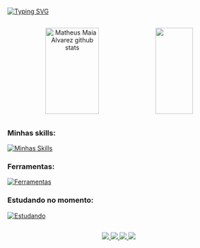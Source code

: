 ###
[![Typing SVG](https://readme-typing-svg.herokuapp.com/?color=1b1be6&size=35&center=true&vCenter=true&width=1000&lines=Olá,+meu+nome+é+Victor+Hugo+👋+;Seja+Bem-Vindo+ao+meu+perfil;:%29)](https://git.io/typing-svg)

##

<div align="center">  
  <img width="49%" height="195px" src="https://github-readme-stats.vercel.app/api?username=Torugo38&show_icons=true&count_private=true&hide_border=true&title_color=1b1be6&icon_color=1b1be6&text_color=c9d1d9&bg_color=0d1117" alt="Matheus Maia Alvarez github stats" /> 
  <img width="41%" height="195px" src="https://github-readme-stats.vercel.app/api/top-langs/?username=Torugo38&layout=compact&hide_border=true&title_color=1b1be6&text_color=c9d1d9&bg_color=0d1117" />
</div>

##

### Minhas skills:
[![Minhas Skills](https://skillicons.dev/icons?i=java,python,react,nodejs,js,html,css)](https://skillicons.dev)

 
### Ferramentas:
[![Ferramentas](https://skillicons.dev/icons?i=vscode,github,idea,webstorm,pycharm,windows,pr,ps,git)](https://skillicons.dev)

 
  
### Estudando no momento:
[![Estudando](https://skillicons.dev/icons?i=cs,spring,aws,robloxstudio)](https://skillicons.dev)

##

<div align="center" >
<a href="mailto:vhcriscollo2001@gmail.com">
  <img src="https://img.shields.io/badge/Gmail-D14836?style=for-the-badge&logo=gmail&logoColor=white" />
</a>
<a href="https://wa.me//5531999295691">
  <img src="https://img.shields.io/badge/WhatsApp-25D366.svg?style=for-the-badge&logo=WhatsApp&logoColor=white" />
</a>
<a href="https://www.linkedin.com/in/victor-hugo-moreira-5ab559235/">
  <img src="https://img.shields.io/badge/LinkedIn-0A66C2.svg?style=for-the-badge&logo=LinkedIn&logoColor=white" />
</a>
<a href="">
  <img src="https://img.shields.io/badge/website-000000?style=for-the-badge&logo=About.me&logoColor=white" />
</a>
</div>


